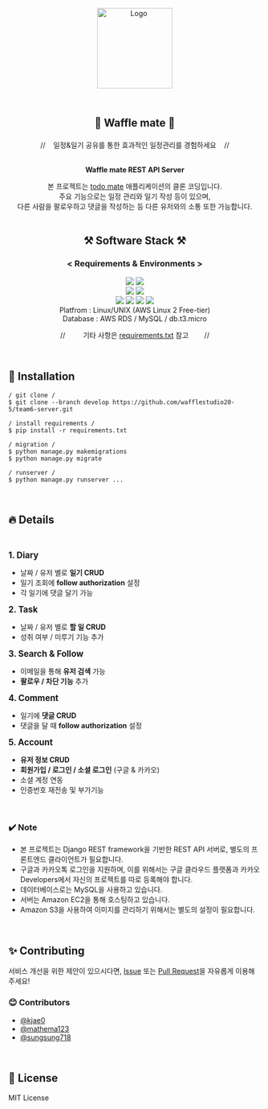 <!-- PROJECT LOGO -->
<br />
<div align="center">
  <a href="https://github.com/wafflestudio/snutt-ios">
    <img src="https://user-images.githubusercontent.com/102639700/216500052-d46faea8-8b54-4553-9e9d-c3c994aa3774.PNG" alt="Logo" width="150" height="160" style="padding-bottom:20pt">
  </a>
  <h3 align="center" style="font-size:150%">🧇 Waffle mate 🧇</h3>
  <p align="center">
 //&nbsp&nbsp&nbsp&nbsp일정&일기 공유를 통한 효과적인 일정관리를 경험하세요&nbsp&nbsp&nbsp&nbsp// </br></br>

 <strong>Waffle mate REST API Server</strong>

본 프로젝트는 [todo mate](https://www.todomate.net/) 애플리케이션의 클론 코딩입니다. </br>주요 기능으로는 일정 관리와 일기 작성 등이 있으며, </br>다른 사람을 팔로우하고 댓글을 작성하는 등 다른 유저와의 소통 또한 가능합니다.
</br></br>
## ⚒️ Software Stack ⚒️
### < Requirements & Environments >

<img src="https://img.shields.io/badge/Python-3776AB??style=flat&logo=python&logoColor=white"/> <img src="https://img.shields.io/badge/version-3.8-3776AB"></br>
<img src="https://img.shields.io/badge/Django-092E20??style=flat&logo=django&logoColor=white"/> <img src="https://img.shields.io/badge/version-3.2.16-092E20"></br>
<img src="https://img.shields.io/badge/MySQL-4479A1??style=flat&logo=MySQL&logoColor=white"/>
<img src="https://img.shields.io/badge/Amazon EC2-FF9900??style=flat&logo=Amazonec2&logoColor=white"/>
<img src="https://img.shields.io/badge/Amazon RDS-527FFF??style=flat&logo=Amazonrds&logoColor=white"/>
<img src="https://img.shields.io/badge/Amazon S3-569A31??style=flat&logo=AmazonS3&logoColor=white"/></br>
Platfrom : Linux/UNIX (AWS Linux 2 Free-tier) </br>
 Database : AWS RDS / MySQL / db.t3.micro </br>

// &#160; &#160; &#160; &#160; 기타 사항은 [requirements.txt](https://github.com/wafflestudio20-5/team6-server/blob/develop/toDoMateProject/requirements.txt) 참고  &#160; &#160; &#160; &#160;//

  </p> 
</div>
</br>

## 🚀 Installation
  ```
  / git clone /
  $ git clone --branch develop https://github.com/wafflestudio20-5/team6-server.git

  / install requirements /
  $ pip install -r requirements.txt

  / migration /
  $ python manage.py makemigrations
  $ python manage.py migrate

  / runserver /
  $ python manage.py runserver ...
  ```


</br>

## 🔥 Details
</br>
<p>
<h style="font-size:120%"><strong>1. Diary</strong></h>

- 날짜 / 유저 별로 <strong>일기 CRUD</strong>
- 일기 조회에 <strong>follow authorization</strong> 설정
- 각 일기에 댓글 달기 가능
</p>

<p>
<h style="font-size:120%"><strong>2. Task</strong></h>

- 날짜 / 유저 별로 <strong>할 일 CRUD</strong>
- 성취 여부 / 미루기 기능 추가
</p>

<p>
<h style="font-size:120%"><strong>3. Search & Follow</strong></h>

- 이메일을 통해 <strong>유저 검색</strong> 가능
- <strong>팔로우 / 차단 기능</strong> 추가

</p>

<p>
<h style="font-size:120%"><strong>4. Comment</strong></h>

- 일기에 <strong>댓글 CRUD</strong>
- 댓글을 달 때 <strong>follow authorization</strong> 설정
</p>

<p>
<h style="font-size:120%"><strong>5. Account</strong></h>

- <strong>유저 정보 CRUD</strong>
- <strong>회원가입 / 로그인 / 소셜 로그인</strong> (구글 & 카카오)
- 소셜 계정 연동
- 인증번호 재전송 및 부가기능
</p>

</br>

### ✔️ Note
* 본 프로젝트는 Django REST framework을 기반한 REST API 서버로, 별도의 프론트엔드 클라이언트가 필요합니다.
* 구글과 카카오톡 로그인을 지원하며, 이를 위해서는 구글 클라우드 플랫폼과 카카오 Developers에서 자신의 프로젝트를 따로 등록해야 합니다. 
* 데이터베이스로는 MySQL을 사용하고 있습니다.
* 서버는 Amazon EC2을 통해 호스팅하고 있습니다.
* Amazon S3을 사용하여 이미지를 관리하기 위해서는 별도의 설정이 필요합니다.

</br>

## ✨ Contributing
서비스 개선을 위한 제안이 있으시다면, [Issue](https://github.com/wafflestudio20-5/team6-server/issues) 또는 [Pull Request](https://github.com/wafflestudio20-5/team6-server/pulls)을 자유롭게 이용해 주세요!

### 😊 Contributors
* [@kjae0](https://github.com/kjae0)
* [@mathema123](https://github.com/mathema123)
* [@sungsung718](https://github.com/sungsung718)

</br>

## 📄 License
MIT License